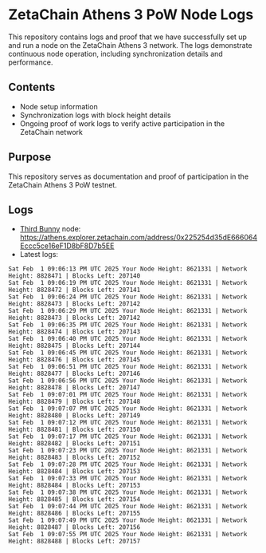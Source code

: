 # ZetaChain Athens 3 PoW Node Logs
This repository contains logs and proof that we have successfully set up and run a node on the ZetaChain Athens 3 network. The logs demonstrate continuous node operation, including synchronization details and performance.

## Contents
- Node setup information
- Synchronization logs with block height details
- Ongoing proof of work logs to verify active participation in the ZetaChain network

## Purpose
This repository serves as documentation and proof of participation in the ZetaChain Athens 3 PoW testnet.

## Logs

- [Third Bunny](https://thirdbunny.xyz/) node: https://athens.explorer.zetachain.com/address/0x225254d35dE666064Eccc5ce16eF1D8bF8D7b5EE
- Latest logs:
```
Sat Feb  1 09:06:13 PM UTC 2025 Your Node Height: 8621331 | Network Height: 8828471 | Blocks Left: 207140
Sat Feb  1 09:06:19 PM UTC 2025 Your Node Height: 8621331 | Network Height: 8828472 | Blocks Left: 207141
Sat Feb  1 09:06:24 PM UTC 2025 Your Node Height: 8621331 | Network Height: 8828473 | Blocks Left: 207142
Sat Feb  1 09:06:29 PM UTC 2025 Your Node Height: 8621331 | Network Height: 8828473 | Blocks Left: 207142
Sat Feb  1 09:06:35 PM UTC 2025 Your Node Height: 8621331 | Network Height: 8828474 | Blocks Left: 207143
Sat Feb  1 09:06:40 PM UTC 2025 Your Node Height: 8621331 | Network Height: 8828475 | Blocks Left: 207144
Sat Feb  1 09:06:45 PM UTC 2025 Your Node Height: 8621331 | Network Height: 8828476 | Blocks Left: 207145
Sat Feb  1 09:06:51 PM UTC 2025 Your Node Height: 8621331 | Network Height: 8828477 | Blocks Left: 207146
Sat Feb  1 09:06:56 PM UTC 2025 Your Node Height: 8621331 | Network Height: 8828478 | Blocks Left: 207147
Sat Feb  1 09:07:01 PM UTC 2025 Your Node Height: 8621331 | Network Height: 8828479 | Blocks Left: 207148
Sat Feb  1 09:07:07 PM UTC 2025 Your Node Height: 8621331 | Network Height: 8828480 | Blocks Left: 207149
Sat Feb  1 09:07:12 PM UTC 2025 Your Node Height: 8621331 | Network Height: 8828481 | Blocks Left: 207150
Sat Feb  1 09:07:17 PM UTC 2025 Your Node Height: 8621331 | Network Height: 8828482 | Blocks Left: 207151
Sat Feb  1 09:07:23 PM UTC 2025 Your Node Height: 8621331 | Network Height: 8828483 | Blocks Left: 207152
Sat Feb  1 09:07:28 PM UTC 2025 Your Node Height: 8621331 | Network Height: 8828484 | Blocks Left: 207153
Sat Feb  1 09:07:33 PM UTC 2025 Your Node Height: 8621331 | Network Height: 8828484 | Blocks Left: 207153
Sat Feb  1 09:07:38 PM UTC 2025 Your Node Height: 8621331 | Network Height: 8828485 | Blocks Left: 207154
Sat Feb  1 09:07:44 PM UTC 2025 Your Node Height: 8621331 | Network Height: 8828486 | Blocks Left: 207155
Sat Feb  1 09:07:49 PM UTC 2025 Your Node Height: 8621331 | Network Height: 8828487 | Blocks Left: 207156
Sat Feb  1 09:07:55 PM UTC 2025 Your Node Height: 8621331 | Network Height: 8828488 | Blocks Left: 207157
```
